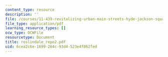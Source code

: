 ```yaml
---
content_type: resource
description: ''
file: /courses/11-439-revitalizing-urban-main-streets-hyde-jackson-square-roslindale-square-boston-spring-2005/6cea2c6e1699264c93d4523e4f862fed_roslindale_repo2.pdf
file_type: application/pdf
learning_resource_types: []
ocw_type: OCWFile
resourcetype: Document
title: roslindale_repo2.pdf
uid: 6cea2c6e-1699-264c-93d4-523e4f862fed
---
```

